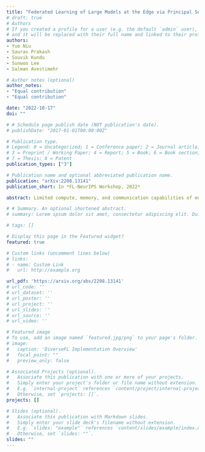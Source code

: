 ```yaml
---
title: "Federated Learning of Large Models at the Edge via Principal Sub-Model Training"
# draft: true
# Authors
# If you created a profile for a user (e.g. the default `admin` user), write the username (folder name) here 
# and it will be replaced with their full name and linked to their profile.
authors:
- Yue Niu
- Saurav Prakash
- Souvik Kundu
- Sunwoo Lee
- Salman Avestimehr

# Author notes (optional)
author_notes:
- "Equal contribution"
- "Equal contribution"

date: "2022-10-17"
doi: ""

# # Schedule page publish date (NOT publication's date).
# publishDate: "2017-01-01T00:00:00Z"

# Publication type.
# Legend: 0 = Uncategorized; 1 = Conference paper; 2 = Journal article;
# 3 = Preprint / Working Paper; 4 = Report; 5 = Book; 6 = Book section;
# 7 = Thesis; 8 = Patent
publication_types: ["3"]

# Publication name and optional abbreviated publication name.
publication: "arXiv:2208.13141"
publication_short: In *FL-NeurIPS Workshop, 2022*

abstract: Limited compute, memory, and communication capabilities of edge users create a significant bottleneck for federated learning (FL) of large models. Current literature typically tackles the challenge with a heterogeneous client setting or allows training to be offloaded to the server. However, the former requires a fraction of clients to train near-full models, which may not be achievable at the edge; while the latter can compromise privacy with sharing of intermediate representations or labels. In this work, we consider a realistic, but much less explored, cross-device FL setting in which no client has the capacity to train a full large model nor is willing to share any intermediate representations with the server. To this end, we present Principal Sub-Model (PriSM) training methodology, which leverages models low-rank structure and kernel orthogonality to train sub-models in the orthogonal kernel space. More specifically, by applying singular value decomposition to original kernels in the server model, PriSM first obtains a set of principal orthogonal kernels with importance weighed by their singular values. Thereafter, PriSM utilizes a novel sampling strategy that selects different subsets of the principal kernels independently to create sub-models for clients with reduced computation and communication requirements. Importantly, a kernel with a large singular value is assigned with a high sampling probability. Thus, each sub-model is a low-rank approximation of the full large model, and all clients together achieve nearly full coverage of the principal kernels. To further improve memory efficiency, PriSM exploits low-rank structure in intermediate representations and allows each sub-model to learn only a subset of them while still preserving training performance. 

# # Summary. An optional shortened abstract.
# summary: Lorem ipsum dolor sit amet, consectetur adipiscing elit. Duis posuere tellus ac convallis placerat. Proin tincidunt magna sed ex sollicitudin condimentum.

# tags: []

# Display this page in the Featured widget?
featured: true

# Custom links (uncomment lines below)
# links:
# - name: Custom Link
#   url: http://example.org

url_pdf: 'https://arxiv.org/abs/2208.13141'
# url_code: ''
# url_dataset: ''
# url_poster: ''
# url_project: ''
# url_slides: ''
# url_source: ''
# url_video: ''

# Featured image
# To use, add an image named `featured.jpg/png` to your page's folder. 
# image:
#   caption: 'DiverseFL Implementation Overview'
#   focal_point: ""
#   preview_only: false

# Associated Projects (optional).
#   Associate this publication with one or more of your projects.
#   Simply enter your project's folder or file name without extension.
#   E.g. `internal-project` references `content/project/internal-project/index.md`.
#   Otherwise, set `projects: []`.
projects: []

# Slides (optional).
#   Associate this publication with Markdown slides.
#   Simply enter your slide deck's filename without extension.
#   E.g. `slides: "example"` references `content/slides/example/index.md`.
#   Otherwise, set `slides: ""`.
slides: ""
---
```



<!-- {{% callout note %}}
Click the *Cite* button above to demo the feature to enable visitors to import publication metadata into their reference management software.
{{% /callout %}}

{{% callout note %}}
Create your slides in Markdown - click the *Slides* button to check out the example.
{{% /callout %}}

Supplementary notes can be added here, including [code, math, and images](https://wowchemy.com/docs/writing-markdown-latex/). -->
